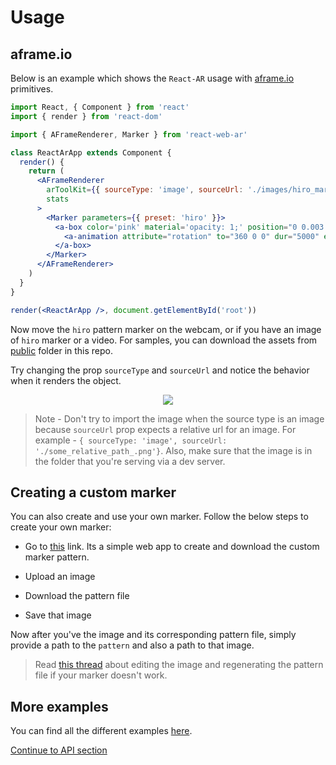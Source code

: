 # Usage

## aframe.io

Below is an example which shows the `React-AR` usage with [aframe.io](aframe.io) primitives.

```jsx
import React, { Component } from 'react'
import { render } from 'react-dom'

import { AFrameRenderer, Marker } from 'react-web-ar'

class ReactArApp extends Component {
  render() {
    return (
      <AFrameRenderer
        arToolKit={{ sourceType: 'image', sourceUrl: './images/hiro_marker.png'}}
        stats
      >
        <Marker parameters={{ preset: 'hiro' }}>
          <a-box color='pink' material='opacity: 1;' position="0 0.003 0" scale='0.4 0.4 0.4'>
            <a-animation attribute="rotation" to="360 0 0" dur="5000" easing="linear" repeat="indefinite" />
          </a-box>
        </Marker>
      </AFrameRenderer>
    )
  }
}

render(<ReactArApp />, document.getElementById('root'))

```

Now move the `hiro` pattern marker on the webcam, or if you have an image of `hiro` marker or a video. For samples, you can download the assets from [public]() folder in this repo.

Try changing the prop `sourceType` and `sourceUrl` and notice the behavior when it renders the object.

<p align="center">
  <img src="http://g.recordit.co/tfCSRb4M6W.gif">
</p>

> Note - Don't try to import the image when the source type is an image because `sourceUrl` prop expects a relative url for an image. For example - `{ sourceType: 'image', sourceUrl: './some_relative_path_.png'}`. Also, make sure that the image is in the folder that you're serving via a dev server.

## Creating a custom marker

You can also create and use your own marker. Follow the below steps to create your own marker:

* Go to [this](https://jeromeetienne.github.io/AR.js/three.js/examples/marker-training/examples/generator.html) link. Its a simple web app to create and download the custom marker pattern.

* Upload an image

* Download the pattern file

* Save that image

Now after you've the image and its corresponding pattern file, simply provide a path to the `pattern` and also a path to that image.

> Read [this thread](https://github.com/jeromeetienne/AR.js/issues/164#issuecomment-332065686) about editing the image and regenerating the pattern file if your marker doesn't work.

## More examples

You can find all the different examples [here](../examples).

[Continue to API section](./api.md)
